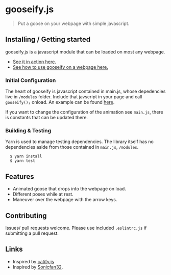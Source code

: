 # gooseify.js

> Put a goose on your webpage with simple javascript.

## Installing / Getting started

gooseify.js is a javascript module that can be loaded on most any webpage.

* [See it in action here.](https://jorge0136.github.io/gooseify/index)
* [See how to use gooseify on a webpage here.](/example_html/lisp_quote.html)

### Initial Configuration

The heart of gooseify is javascript contained in main.js, whose depedencies live in `/modules` folder.
Include that javscript in your page and call `gooseify();` onload. An example can be found [here](/example_html/falling.html).

If you want to change the configuration of the animation see `main.js`, there is constants that can
be updated there.

### Building & Testing

Yarn is used to manage testing dependencies. The library itself has no dependencies aside from those
contained in `main.js`, `/modules`.

```shell
  $ yarn install
  $ yarn test
```

## Features

- Animated goose that drops into the webpage on load.
- Different poses while at rest.
- Maneuver over the webpage with the arrow keys.

## Contributing

Issues/ pull requests welcome. Please use included `.eslintrc.js` if submitting a pull request.

## Links

- Inspired by [catify.js](https://github.com/yobert/catify)
- Inspired by [Sonicfan32](https://www.spriters-resource.com/custom_edited/untitledgoosegamecustoms/sheet/121990/).
